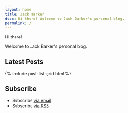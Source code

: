 ```yaml
---
layout: home
title: Jack Barker
desc: Hi there! Welcome to Jack Barker's personal blog.
permalink: /
---
```


Hi there!

Welcome to Jack Barker's personal blog.

<div class="blog-roll">
    <h2>Latest Posts</h2>
    {% include post-list-grid.html %}
</div>


<h2>Subscribe</h2>
<ul>
    <li class="subscribe-via">Subscribe <a href="{{ "/subscribe" | prepend: site.baseurl }}">via email</a></li>
    <li class="subscribe-via">Subscribe <a href="{{ "/feed.xml" | prepend: site.baseurl }}">via RSS</a></li>
</ul>